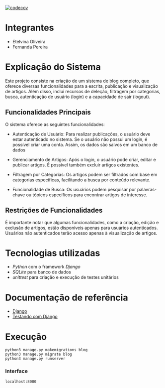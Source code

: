 [![codecov](https://codecov.io/gh/ferprr/tp1_testes/branch/main/graph/badge.svg)](https://codecov.io/gh/ferprr/tp1_testes/)

# Integrantes

- Etelvina Oliveira
- Fernanda Pereira

# Explicação do Sistema

Este projeto consiste na criação de um sistema de blog completo, que oferece diversas funcionalidades para a escrita, publicação e visualização de artigos. Além disso, inclui recursos de deleção, filtragem por categorias, busca, autenticação de usuário (login) e a capacidade de sair (logout).

## Funcionalidades Principais

O sistema oferece as seguintes funcionalidades:

- Autenticação de Usuário:
  Para realizar publicações, o usuário deve estar autenticado no sistema.
  Se o usuário não possui um login, é possível criar uma conta. Assim, os dados são salvos em um banco de dados

- Gerenciamento de Artigos:
  Após o login, o usuário pode criar, editar e publicar artigos.
  É possível também excluir artigos existentes.

- Filtragem por Categorias:
  Os artigos podem ser filtrados com base em categorias específicas, facilitando a busca por conteúdo relevante.

- Funcionalidade de Busca:
  Os usuários podem pesquisar por palavras-chave ou tópicos específicos para encontrar artigos de interesse.

## Restrições de Funcionalidades

É importante notar que algumas funcionalidades, como a criação, edição e exclusão de artigos, estão disponíveis apenas para usuários autenticados. Usuários não autenticados terão acesso apenas à visualização de artigos.

# Tecnologias utilizadas

- _Python_ com o framework _Django_
- _SQLite_ para banco de dados
- _unittest_ para criação e execução de testes unitários

# Documentação de referência

- [Django](https://www.djangoproject.com/)
- [Testando com Django](https://developer.mozilla.org/pt-BR/docs/Learn/Server-side/Django/Testing)

# Execução

    python3 manage.py makemigrations blog
    python3 manage.py migrate blog
    python3 manage.py runserver

### Interface

    localhost:8000
